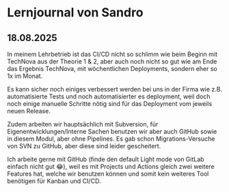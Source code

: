# Lernjournal von Sandro

## 18.08.2025

In meinem Lehrbetrieb ist das CI/CD nicht so schlimm wie beim Beginn mit TechNova aus der Theorie 1 & 2, aber auch noch nicht so gut wie am Ende das Ergebnis TechNova, mit wöchentlichen Deployments, sondern eher so 1x im Monat.

Es kann sicher noch einiges verbessert werden bei uns in der Firma wie z.B. automatisierte Tests und noch automatisierter es deployment, weil doch noch einige manuelle Schritte nötig sind für das Deployment vom jeweils neuen Release.

Zudem arbeiten wir hauptsächlich mit Subversion, für Eigenentwicklungen/Interne Sachen benutzen wir aber auch GitHub sowie in diesem Modul, aber ohne Pipelines. Es gab schon Migrations-Versuche von SVN zu GitHub, aber diese sind leider gescheitert.

Ich arbeite gerne mit GitHub (finde den default Light mode von GitLab einfach nicht gut 😂), weil es mit Projects und Actions gleich zwei weitere Features hat, welche wir benutzen können und somit kein weiteres Tool benötigen für Kanban und CI/CD. 
